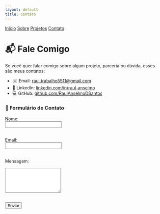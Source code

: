 ```yaml
---
layout: default
title: Contato
---
```


<nav class="navbar">
  <a href="/RaulAnselmoPortfolio/">Início</a>
  <a href="/RaulAnselmoPortfolio/sobre">Sobre</a>
  <a href="/RaulAnselmoPortfolio/projetos">Projetos</a>
  <a href="/RaulAnselmoPortfolio/contato">Contato</a>
</nav>


# 📬 Fale Comigo

Se você quer falar comigo sobre algum projeto, parceria ou dúvida, esses são meus contatos:

- ✉️ Email: [raul.trabalho5511@gmail.com](mailto:raul.trabalho5511@gmail.com)
- 💼 LinkedIn: [linkedin.com/in/raul-anselmo](https://linkedin.com/in/raul-anselmo)
- 💻 GitHub: [github.com/RaulAnselmoDSantos](https://github.com/RaulAnselmoDSantos)

### 📩 Formulário de Contato

<form action="https://formsubmit.co/raul.trabalho5511@gmail.com" method="POST">

 <input type="hidden" name="_redirect" value="https://raulanselmodsantos.github.io/RaulAnselmoPortfolio/contato.html">

  <label>Nome:</label><br>
  <input type="text" name="name" required><br><br>

  <label>Email:</label><br>
  <input type="email" name="email" required><br><br>

  <label>Mensagem:</label><br>
  <textarea name="message" rows="5" required></textarea><br><br>

  <button type="submit">Enviar</button>
</form>